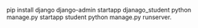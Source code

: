 pip install django
django-admin startapp djanago_student
python manage.py startapp student
python manage.py runserver.
